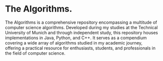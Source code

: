 # The Algorithms.
 The Algorithms is a comprehensive repository encompassing a multitude of computer science algorithms. Developed during my studies at the Technical University of Munich and through independent study, this repository houses implementations in Java, Python, and C++. It serves as a compendium covering a wide array of algorithms studied in my academic journey, offering a practical resource for enthusiasts, students, and professionals in the field of computer science.
